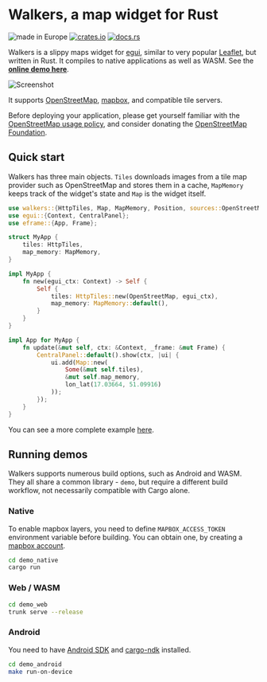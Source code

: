 # Walkers, a map widget for Rust

![made in Europe](https://img.shields.io/badge/made_in-Europe-blue)
[![crates.io](https://img.shields.io/crates/v/walkers.svg)](https://crates.io/crates/walkers)
[![docs.rs](https://img.shields.io/docsrs/walkers/latest)](https://docs.rs/walkers/latest/)

Walkers is a slippy maps widget for [egui](https://github.com/emilk/egui), 
similar to very popular [Leaflet](https://leafletjs.com/), but written in Rust.
It compiles to native applications as well as WASM. See the **[online demo here](https://podusowski.github.io/walkers/)**.

![Screenshot](https://raw.githubusercontent.com/podusowski/walkers/main/screenshot.png)

It supports [OpenStreetMap](https://www.openstreetmap.org), [mapbox](https://www.mapbox.com/), 
and compatible tile servers.

Before deploying your application, please get yourself familiar with the
[OpenStreetMap usage policy](https://operations.osmfoundation.org/policies/tiles/), 
and consider donating the [OpenStreetMap Foundation](https://supporting.openstreetmap.org/).

## Quick start

Walkers has three main objects. `Tiles` downloads images from a tile map provider
such as OpenStreetMap and stores them in a cache, `MapMemory` keeps track of
the widget's state and `Map` is the widget itself.

```rust
use walkers::{HttpTiles, Map, MapMemory, Position, sources::OpenStreetMap, lon_lat};
use egui::{Context, CentralPanel};
use eframe::{App, Frame};

struct MyApp {
    tiles: HttpTiles,
    map_memory: MapMemory,
}

impl MyApp {
    fn new(egui_ctx: Context) -> Self {
        Self {
            tiles: HttpTiles::new(OpenStreetMap, egui_ctx),
            map_memory: MapMemory::default(),
        }
    }
}

impl App for MyApp {
    fn update(&mut self, ctx: &Context, _frame: &mut Frame) {
        CentralPanel::default().show(ctx, |ui| {
            ui.add(Map::new(
                Some(&mut self.tiles),
                &mut self.map_memory,
                lon_lat(17.03664, 51.09916)
            ));
        });
    }
}
```

You can see a more complete example [here](https://github.com/podusowski/walkers/blob/main/demo/src/lib.rs).

## Running demos

Walkers supports numerous build options, such as Android and WASM. They all share
a common library - `demo`, but require a different build workflow, not
necessarily compatible with Cargo alone.

### Native

To enable mapbox layers, you need to define `MAPBOX_ACCESS_TOKEN` environment
variable before building. You can obtain one, by creating a
[mapbox account](https://account.mapbox.com/).

```sh
cd demo_native
cargo run
```

### Web / WASM

```sh
cd demo_web
trunk serve --release
```

### Android

You need to have [Android SDK](https://developer.android.com/) and
[cargo-ndk](https://github.com/bbqsrc/cargo-ndk) installed.

```sh
cd demo_android
make run-on-device
```
